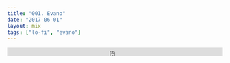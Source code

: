 ```yaml
---
title: "001. Evano"
date: "2017-06-01"
layout: mix
tags: ["lo-fi", "evano"]
---
```


<iframe width="100%" height="20" scrolling="no" frameborder="no" allow="autoplay" src="https://w.soundcloud.com/player/?url=https%3A//api.soundcloud.com/tracks/319709050&color=%230c0b0c&inverse=true&auto_play=true&show_user=true"></iframe>


